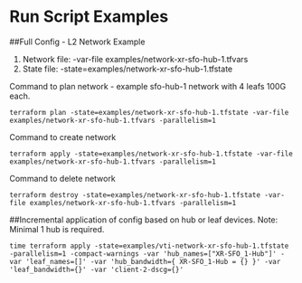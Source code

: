 # Run Script Examples

##Full Config - L2 Network Example
1. Network file: -var-file examples/network-xr-sfo-hub-1.tfvars
2. State file: -state=examples/network-xr-sfo-hub-1.tfstate

Command to plan network - example sfo-hub-1 network with 4 leafs 100G each.

`terraform plan -state=examples/network-xr-sfo-hub-1.tfstate -var-file examples/network-xr-sfo-hub-1.tfvars -parallelism=1`

Command to create network

`terraform apply -state=examples/network-xr-sfo-hub-1.tfstate -var-file examples/network-xr-sfo-hub-1.tfvars -parallelism=1`

Command to delete network

`terraform destroy -state=examples/network-xr-sfo-hub-1.tfstate -var-file examples/network-xr-sfo-hub-1.tfvars -parallelism=1`


##Incremental application of config based on hub or leaf devices.
Note: Minimal 1 hub is required.

`time terraform apply -state=examples/vti-network-xr-sfo-hub-1.tfstate  -parallelism=1 -compact-warnings -var 'hub_names=["XR-SFO_1-Hub"]' -var 'leaf_names=[]' -var 'hub_bandwidth={ XR-SFO_1-Hub = {} }' -var 'leaf_bandwidth={}' -var 'client-2-dscg={}'`
